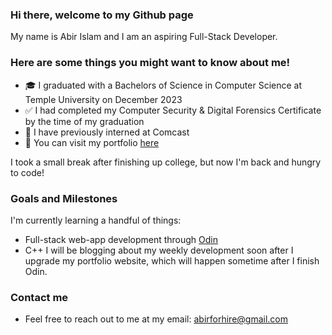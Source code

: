 ### Hi there, welcome to my Github page

My name is Abir Islam and I am an aspiring Full-Stack Developer.

### Here are some things you might want to know about me!
- 🎓 I graduated with a Bachelors of Science in Computer Science at Temple University on December 2023
- ✅ I had completed my Computer Security & Digital Forensics Certificate by the time of my graduation
- 🔌 I have previously interned at Comcast
- 📂 You can visit my portfolio [here](https://abirislam.com/)

I took a small break after finishing up college, but now I'm back and hungry to code!

### Goals and Milestones

I'm currently learning a handful of things:
- Full-stack web-app development through [Odin](https://www.theodinproject.com/)
- C++
I will be blogging about my weekly development soon after I upgrade my portfolio website, which will happen sometime after I finish Odin.

### Contact me
- Feel free to reach out to me at my email: abirforhire@gmail.com
